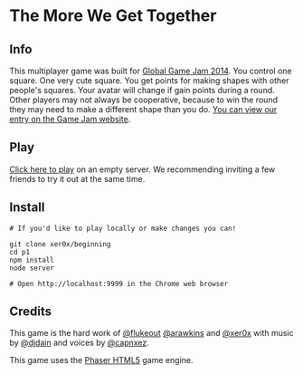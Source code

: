 # The More We Get Together

## Info

This multiplayer game was built for [Global Game Jam 2014](http://globalgamejam.org/2014). You control one square. One very cute square. You get points for making shapes with other people's squares. Your avatar will change if gain points during a round. Other players may not always be cooperative, because to win the round they may need to make a different shape than you do. [You can view our entry on the Game Jam website](http://globalgamejam.org/2014/games/more-we-get-together).

## Play

[Click here to play](http://lab3.sluglab.com:9999/) on an empty server. We recommending inviting a few friends to try it out at the same time.

## Install

```
# If you'd like to play locally or make changes you can!

git clone xer0x/beginning
cd p1
npm install
node server
    
# Open http://localhost:9999 in the Chrome web browser
```

## Credits

This game is the hard work of [@flukeout](http://twitter.com/flukeout) [@arawkins](http://twitter.com/arawkins) and [@xer0x](http://twitter.com/xer0x) with music by [@djdain](http://twitter.com/djdain) and voices by [@capnxez](http://twitter.com/capnxez). 

This game uses the [Phaser HTML5](http://phaser.io/) game engine.
